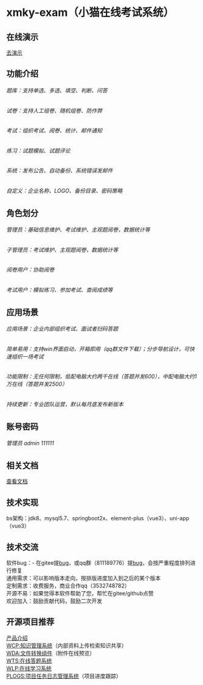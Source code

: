 # xmky-exam（小猫在线考试系统）
## 在线演示
<a href="http://www.xiaomaokaiyuan.com" target="_blank">去演示</a>

## 功能介绍
###### 题库：支持单选、多选、填空、判断、问答
###### 试卷：支持人工组卷、随机组卷、防作弊
###### 考试：组织考试、阅卷、统计、邮件通知
###### 练习：试题模拟、试题评论
###### 系统：发布公告、自动备份、系统错误发邮件
###### 自定义：企业名称、LOGO、备份目录、密码策略

## 角色划分
###### 管理员：基础信息维护、考试维护、主观题阅卷，数据统计等

###### 子管理员：考试维护、主观题阅卷，数据统计等

###### 阅卷用户：协助阅卷

###### 考试用户：模拟练习、参加考试、查阅成绩等

## 应用场景
###### 应用场景：企业内部组织考试、面试者扫码答题
###### 简单易用：支持win界面启动，开箱即用（qq群文件下载）；分步导航设计，可快速组织一场考试
###### 功能限制：无任何限制，低配电脑大约两千在线（答题并发600），中配电脑大约1万在线（答题并发2500）
###### 持续更新：专业团队运营，默认每月底发布新版本


## 账号密码
###### 管理员 admin 111111

## 相关文档
<a href="http://examdoc.xiaomaokaiyuan.com/">查看文档</a>

## 技术实现
bs架构：jdk8、mysql5.7、springboot2x、element-plus（vue3）、uni-app（vue3）

## 技术交流
软件bug：- 在gitee提[bug](https://gitee.com/zhanghucheng/exam/issues)，或qq群（811189776）提[bug](https://qm.qq.com/q/N4iwu3COMq)，会按严重程度排列进行修复<br/>
通用需求：可以影响版本走向，按排版进度加入到之后的某个版本<br/>
定制需求：收费服务，商业合作qq（3532748782）<br/>
开源不易：如果觉得本软件帮助了您，帮忙在gitee/github点赞<br/>
欢迎加入：鼓励贡献代码，鼓励二次开发<br/>

## 开源项目推荐
<a href="http://www.wcpknow.com" target="_blank">产品介绍</a><br/>
<a href="https://gitee.com/macplus/WCP" target="_blank">WCP:知识管理系统</a>（内部资料上传检索知识共享）<br/>
<a href="https://gitee.com/macplus/WDA" target="_blank">WDA:文件转换组件</a>（附件在线预览）<br/>
<a href="https://gitee.com/macplus/WTS" target="_blank">WTS:在线答题系统</a><br/>
<a href="https://gitee.com/macplus/WLP" target="_blank">WLP:在线学习系统</a><br/>
<a href="https://gitee.com/macplus/plogs" target="_blank">PLOGS:项目任务日志管理系统</a>（项目进度跟踪）<br/>